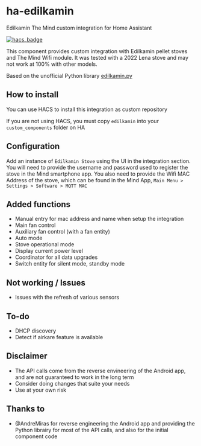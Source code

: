 # ha-edilkamin

Edilkamin The Mind custom integration for Home Assistant

[![hacs_badge](https://img.shields.io/badge/HACS-Custom-41BDF5.svg?style=for-the-badge)](https://github.com/hacs/integration)

This component provides custom integration with Edilkamin pellet stoves and The Mind Wifi module. It was tested with a 2022 Lena stove and may not work at 100% with other models. 

Based on the unofficial Python library [edilkamin.py](https://github.com/AndreMiras/edilkamin.py)

## How to install
You can use HACS to install this integration as custom repository

If you are not using HACS, you must copy `edilkamin` into your `custom_components` folder on HA

## Configuration
Add an instance of `Edilkamin Stove` using the UI in the integration section. You will need to provide the username and password used to register the stove in the Mind smartphone app. You also need to provide the Wifi MAC Address of the stove, which can be found in the Mind App, `Main Menu > Settings > Software > MQTT MAC`

## Added functions 

- Manual entry for mac address and name when setup the integration
- Main fan control
- Auxiliary fan control (with a fan entity)
- Auto mode
- Stove operational mode
- Display current power level
- Coordinator for all data upgrades
- Switch entity for silent mode, standby mode

## Not working / Issues

- Issues with the refresh of various sensors

## To-do

- DHCP discovery
- Detect if airkare feature is available

## Disclaimer
- The API calls come from the reverse envineering of the Android app, and are not guaranteed to work in the long term
- Consider doing changes that suite your needs
- Use at your own risk

## Thanks to
- @AndreMiras for reverse engineering the Android app and providing the Python librairy for most of the API calls, and also for the initial component code
